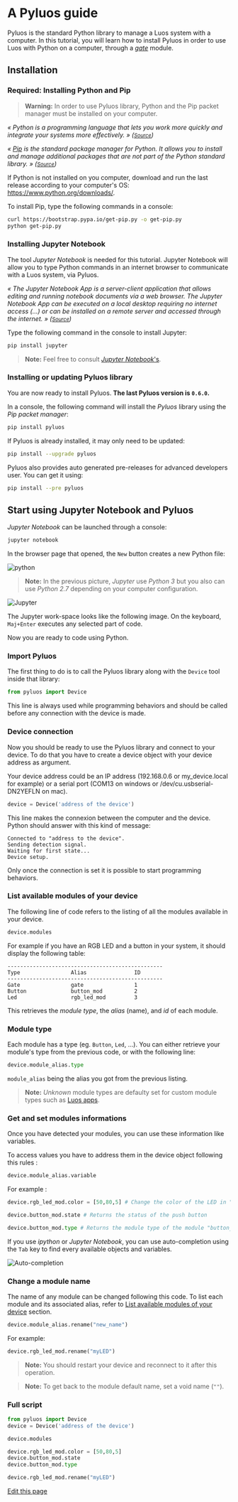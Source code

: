 # A Pyluos guide
Pyluos is the standard Python library to manage a Luos system with a computer. In this tutorial, you will learn how to install Pyluos in order to use Luos with Python on a computer, through a  [_gate_](/_pages/high/modules_list/gate.md) module.

## Installation

### Required: Installing Python and Pip
> **Warning:** In order to use Pyluos library, Python and the Pip packet manager must be installed on your computer.

_« Python is a programming language that lets you work more quickly and integrate your systems more effectively. » (<small><a href="https://python.org" target="_blank">Source</a></small>)_

_« <a href="https://pip.pypa.io/en/stable/" target="_blank">Pip</a> is the standard package manager for Python. It allows you to install and manage additional packages that are not part of the Python standard library. » (<small><a href="https://realpython.com/what-is-pip/#getting-started-with-pip" target="_blank">Source</a></small>)_

If Python is not installed on you computer, download and run the last release according to your computer's OS: <a href="https://www.python.org/downloads/" target="_blank">https://www.python.org/downloads/</a>.

To install Pip, type the following commands in a console:

```bash
curl https://bootstrap.pypa.io/get-pip.py -o get-pip.py
python get-pip.py
```

### Installing Jupyter Notebook
The tool _Jupyter Notebook_ is needed for this tutorial. Jupyter Notebook will allow you to type Python commands in an internet browser to communicate with a Luos system, via Pyluos.

_« The Jupyter Notebook App is a server-client application that allows editing and running notebook documents via a web browser. The Jupyter Notebook App can be executed on a local desktop requiring no internet access (...) or can be installed on a remote server and accessed through the internet. » (<small><a href="https://jupyter-notebook-beginner-guide.readthedocs.io/en/latest/what_is_jupyter.html" target="_blank">Source</a></small>)_

Type the following command in the console to install Jupyter:

```bash
pip install jupyter
```

> **Note:** Feel free to consult <a href="https://jupyter.readthedocs.io/en/latest/content-quickstart.html" target="_blank">_Jupyter Notebook_'s</a>.

### Installing or updating Pyluos library
You are now ready to install Pyluos. **The last Pyluos version is `0.6.0`.**

In a console, the following command will install the *Pyluos* library using the *Pip packet manager*:

```bash
pip install pyluos
```

If Pyluos is already installed, it may only need to be updated:

```bash
pip install --upgrade pyluos
```

Pyluos also provides auto generated pre-releases for advanced developers user. You can get it using:
```bash
pip install --pre pyluos
```

## Start using Jupyter Notebook and Pyluos

_Jupyter Notebook_ can be launched through a console:

```bash
jupyter notebook
```

In the browser page that opened, the `New` button creates a new Python file:

![python](/_assets/img/pyluos-1.png)

> **Note:** In the previous picture, *Jupyter* use *Python 3* but you also can use *Python 2.7* depending on your computer configuration.

![Jupyter](/_assets/img/pyluos-2.png)

The Jupyter work-space looks like the following image. On the keyboard,  `Maj+Enter` executes any selected part of code.

Now you are ready to code using Python.

### Import Pyluos
The first thing to do is to call the Pyluos library along with the `Device` tool inside that library:

```python
from pyluos import Device
```

This line is always used while programming behaviors and should be called before any connection with the device is made.

### Device connection
Now you should be ready to use the Pyluos library and connect to your device. To do that you have to create a device object with your device address as argument.

Your device address could be an IP address (192.168.0.6 or my_device.local for example) or a serial port (COM13 on windows or /dev/cu.usbserial-DN2YEFLN on mac).

```python
device = Device('address of the device')
```

This line makes the connexion between the computer and the device. Python should answer with this kind of message:

`Connected to "address to the device".`<br />
`Sending detection signal.`<br />
`Waiting for first state...`<br />
`Device setup.`

Only once the connection is set it is possible to start programming behaviors.

### List available modules of your device
The following line of code refers to the listing of all the modules available in your device.

```python
device.modules
```

For example if you have an RGB LED and a button in your system, it should display the following table:

```AsciiDoc
-------------------------------------------------
Type                Alias               ID
-------------------------------------------------
Gate                gate                1
Button              button_mod          2
Led                 rgb_led_mod         3
```

This retrieves the *module type*, the *alias* (name), and *id* of each module.

### Module type

Each module has a type (eg. `Button`, `Led`, ...).
You can either retrieve your module's type from the previous code, or with the following line:

```python
device.module_alias.type
```
`module_alias` being the alias you got from the previous listing.

> **Note:** *Unknown* module types are defaulty set for custom module types such as [Luos apps](/_pages/low/modules/apps.md).

### Get and set modules informations
Once you have detected your modules, you can use these information like variables.

To access values you have to address them in the device object following this rules :

```python
device.module_alias.variable
```

For example :

```python
device.rgb_led_mod.color = [50,80,5] # Change the color of the LED in "rgb_led_mod" module

device.button_mod.state # Returns the status of the push button

device.button_mod.type # Returns the module type of the module "button_mod"
```

If you use *ipython* or *Jupyter Notebook*, you can use auto-completion using the `Tab` key to find every available objects and variables.

![Auto-completion](/_assets/img/pyluos-3.png)

### Change a module name
The name of any module can be changed following this code. To list each module and its associated alias, refer to [List available modules of your device](#list-available-modules-of-your-device) section.

```python
device.module_alias.rename("new_name")
```

For example:

```python
device.rgb_led_mod.rename("myLED")
```

> **Note:** You should restart your device and reconnect to it after this operation.

> **Note:** To get back to the module default name, set a void name (`""`).

### Full script

```python
from pyluos import Device
device = Device('address of the device')

device.modules

device.rgb_led_mod.color = [50,80,5]
device.button_mod.state
device.button_mod.type

device.rgb_led_mod.rename("myLED")
```

<div class="cust_edit_page"><a href="https://github.com/Luos-io/doc/src/_pages/first_steps/pyluos.md">Edit this page</a></div>
